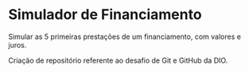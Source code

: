 # Simulador de Financiamento
Simular as 5 primeiras prestações de um financiamento, com valores e juros.

Criação de repositório referente ao desafio de Git e GitHub da DIO.
